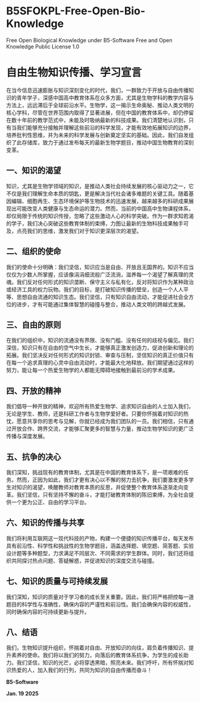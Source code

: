 # B5SFOKPL-Free-Open-Bio-Knowledge
Free Open Biological Knowledge under B5-Software Free and Open Knowledge Public License 1.0

# 自由生物知识传播、学习宣言

在当今信息迅速膨胀与知识深刻变化的时代，我们，一群致力于开放与自由传播知识的青年学子，深感中国高中教育体系在众多方面，尤其是生物学科的教学内容与方法上，远远滞后于全球前沿水平。生物学，这一揭示生命奥秘、推动人类文明的核心学科，尽管在世界范围内取得了显著进展，但在中国的教育体系中，却仍停留在数十年前的教学范式中，未能及时吸纳最新的科技成果。我们清楚地认识到，只有当我们能够充分接触并理解这些前沿的科学发现，才能有效地拓展知识的边界，培养批判性思维，并为未来的科学发展与创新奠定坚实的基础。因此，我们自发组织了此存储库，致力于通过发布每天的最新生物学题目，推动中国生物教育的深刻变革。

## 一、知识的渴望
知识，尤其是生物学领域的知识，是推动人类社会持续发展的核心驱动力之一，它不仅是我们理解生命本质的钥匙，更是解决当代社会诸多难题的关键工具。随着基因编辑、细胞再生、生态环境保护等生物技术的迅速发展，越来越多的科研成果展现出可能改变人类健康与生态命运的潜力。然而，当前的中国高中生物课程体系，却仅局限于传统的知识传授，忽略了这些激动人心的科学突破。作为一群求知若渴的学子，我们决心突破这些教育体制的束缚，力图让最新的生物科技成果触手可及，点亮我们的思维，激发我们对于知识更深层次的渴望。

## 二、组织的使命
我们的使命十分明确：我们坚信，知识应当是自由、开放且无国界的。知识不应当仅仅为少数人所掌握，应该像涓涓细流般广泛流淌，滋养每一个渴望了解真理的灵魂。我们反对任何形式的知识垄断、保守主义与私有化，反对将知识作为某种政治或经济工具的权力玩物。我们的目标，是打破知识传播的壁垒，创造一个人人平等、思想自由流通的知识生态。我们坚信，只有知识自由流动，才能促进社会全方位的进步，才有可能通过集体智慧的碰撞与整合，推动人类文明的跨越式发展。

## 三、自由的原则
在我们的组织中，知识的流通没有界限、没有门槛、没有任何的歧视与偏见。我们深信，知识只有在自由的空气中生长，才能够真正激发创造力，促进创新和理论的拓展。我们坚决反对任何形式的知识封锁、审查与压制，坚信知识的真正价值只有在每一个追求真理的心灵中自由流动时，才能最大化地释放。我们期望通过这样的努力，能让每一个热爱生物学的人都能无障碍地接触到最前沿的学术成果。

## 四、开放的精神
我们倡导一种开放的精神，欢迎所有热爱生物学、追求知识自由的人士加入我们，无论是学生、教师，还是科研工作者与生物学爱好者。只要你怀揣着对知识的热忱，愿意共享你的思考与见解，你就已经成为我们团队的一员。我们相信，只有通过开放合作、跨界交流，才能够汇聚更多的智慧与力量，推动生物学知识的更广泛传播与深度发展。

## 五、抗争的决心
我们深知，挑战现有的教育体制，尤其是在中国的教育体系下，是一项艰难的任务。然而，正因为如此，我们才更有决心以不懈的努力去抗争，我们要激发更多学生对知识的渴望，唤醒教师对教育本质的反思，并促使整个教育体系逐渐走向变革。我们坚信，只有坚持不懈的奋斗，才能打破教育体制的陈旧束缚，为全社会提供一个更为公正、自由的学习平台。

## 六、知识的传播与共享
我们将利用互联网这一现代科技的产物，构建一个便捷的知识传播平台，每天发布具有前沿性、科学性和挑战性的生物学题目，涵盖选择题、填空题、简答题、实验设计题等多种题型，力求满足不同层次、不同需求的学生群体。同时，我们还将组织共同探讨热点问题、答疑解惑，并促进知识的深度交流与碰撞。

## 七、知识的质量与可持续发展
我们深知，知识的质量对于学习者的成长至关重要。因此，我们将严格把控每一道题目的科学性与准确性，确保内容的严谨性和前沿性。我们会确保内容的权威性，同时确保内容的可持续更新与提升。

## 八、结语
我们，生物知识提升组织，怀揣着对自由、开放知识的向往，肩负着传播知识、提升素养的使命。我们将以我们的努力，向落后的教育体系抗争，为学生的成长助力。我们坚信，知识的光芒，必将穿透黑暗，照亮未来。我们呼吁，所有怀揣对知识热爱的人，加入我们的行列，共同为知识的自由传播而奋斗！

**B5-Software**

**Jan. 19 2025**
